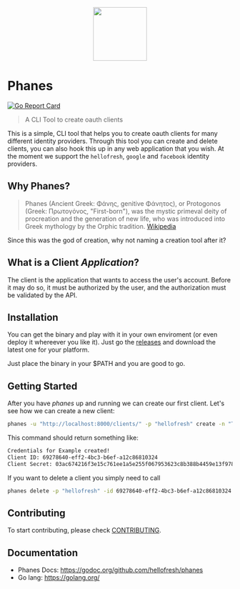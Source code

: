 <p align="center">
  <a href="https://hellofresh.com">
    <img width="120" src="https://www.hellofresh.de/images/hellofresh/press/HelloFresh_Logo.png">
  </a>
</p>

# Phanes

[![Go Report Card](https://goreportcard.com/badge/github.com/hellofresh/phanes)](https://goreportcard.com/report/github.com/hellofresh/phanes)

> A CLI Tool to create oauth clients

This is a simple, CLI tool that helps you to create oauth clients for many different identity providers.
Through this tool you can create and delete clients, you can also hook this up in any web application that you wish.
At the moment we support the `hellofresh`, `google` and `facebook` identity providers.

## Why Phanes?

> Phanes (Ancient Greek: Φάνης, genitive Φάνητος), or Protogonos (Greek: Πρωτογόνος, "First-born"), 
was the mystic primeval deity of procreation and the generation of new life, who was introduced into Greek mythology by 
the Orphic tradition. [Wikipedia](https://en.wikipedia.org/wiki/Phanes_(mythology))

Since this was the god of creation, why not naming a creation tool after it?

## What is a Client *Application*?

The client is the application that wants to access the user's account. Before it may do so, it must be authorized by the user, 
and the authorization must be validated by the API.

## Installation

You can get the binary and play with it in your own enviroment (or even deploy it whereever you like it).
Just go the [releases](https://github.com/hellofresh/phanes/releases) and download the latest one for your platform.

Just place the binary in your $PATH and you are good to go.

## Getting Started

After you have *phanes* up and running we can create our first client. Let's see how we can create a new client:

```sh
phanes -u "http://localhost:8000/clients/" -p "hellofresh" create -n "Test 1"
```

This command should return something like:

```sh
Credentials for Example created!
Client ID: 69278640-eff2-4bc3-b6ef-a12c86810324
Client Secret: 03ac674216f3e15c761ee1a5e255f067953623c8b388b4459e13f978d7c846f4
```

If you want to delete a client you simply need to call

```sh
phanes delete -p "hellofresh" -id 69278640-eff2-4bc3-b6ef-a12c86810324
```

## Contributing

To start contributing, please check [CONTRIBUTING](CONTRIBUTING.md).

## Documentation

* Phanes Docs: https://godoc.org/github.com/hellofresh/phanes
* Go lang: https://golang.org/
